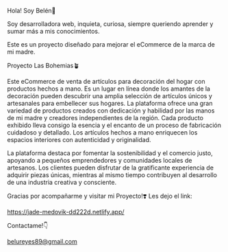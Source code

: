 Hola! Soy Belén🌈

Soy desarrolladora web, inquieta, curiosa, siempre queriendo aprender y sumar más a mis conocimientos. 

Este es un proyecto diseñado para mejorar el eCommerce de la marca de mi madre.

Proyecto Las Bohemias🪴

Este eCommerce de venta de artículos para decoración del hogar con productos hechos a mano. Es un lugar en línea donde los amantes de la decoración pueden descubrir una amplia selección de artículos únicos y artesanales para embellecer sus hogares. La plataforma ofrece una gran variedad de productos creados con dedicación y habilidad por las manos de mi madre y creadores independientes de la región.
Cada producto exhibido lleva consigo la esencia y el encanto de un proceso de fabricación cuidadoso y detallado. Los artículos hechos a mano enriquecen los espacios interiores con autenticidad y originalidad.

La plataforma destaca por fomentar la sostenibilidad y el comercio justo, apoyando a pequeños emprendedores y comunidades locales de artesanos. Los clientes pueden disfrutar de la gratificante experiencia de adquirir piezas únicas, mientras al mismo tiempo contribuyen al desarrollo de una industria creativa y consciente.

Gracias por acompañarme y visitar mi Proyecto!❣️
Les dejo el link:

https://jade-medovik-dd222d.netlify.app/

Contactame!👇

belureyes89@gmail.com











